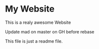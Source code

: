 # My Website

This is a realy awesome Website

Update mad on master on GH before rebase

This file is just a readme file.

